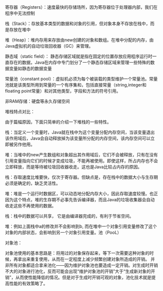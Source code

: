 寄存器（Registers）：速度最快的存储场所，因为寄存器位于处理器内部，我们在程序中无法控制

栈（Stack）：存放基本类型的数据和对象的引用，但对象本身不存放在栈中，而是存放在堆中

堆（Heap）：堆内存用来存放由new创建的对象和数组。在堆中分配的内存，由Java虚拟机的自动垃圾回收器（GC）来管理。

静态域（static field）： 静态存储区域就是指在固定的位置存放应用程序运行时一直存在的数据，Java在内存中专门划分了一个静态存储区域来管理一些特殊的数据变量如静态的数据变量

常量池（constant pool）：虚拟机必须为每个被装载的类型维护一个常量池。常量池就是该类型所用到常量的一个有序集和，包括直接常量（string,integer和floating point常量）和对其他类型，字段和方法的符号引用。

非RAM存储：硬盘等永久存储空间

堆栈特点对比：

由于篇幅原因，下面只简单的介绍一下堆栈的一些特性。

栈：当定义一个变量时，Java就在栈中为这个变量分配内存空间，当该变量退出该作用域后，Java会自动释放掉为该变量所分配的内存空间，该内存空间可以立即被另作他用。

堆：当堆中的new产生数组和对象超出其作用域后，它们不会被释放，只有在没有引用变量指向它们的时候才变成垃圾，不能再被使用。即使这样，所占内存也不会立即释放，而是等待被垃圾回收器收走。这也是Java比较占内存的原因。

栈：存取速度比堆要快，仅次于寄存器。但缺点是，存在栈中的数据大小与生存期必须是确定的，缺乏灵活性。

堆：堆是一个运行时数据区，可以动态地分配内存大小，因此存取速度较慢。也正因为这个特点，堆的生存期不必事先告诉编译器，而且Java的垃圾收集器会自动收走这些不再使用的数据。

栈：栈中的数据可以共享， 它是由编译器完成的，有利于节省空间。

堆：例如上面栈中a的修改并不会影响到b, 而在堆中一个对象引用变量修改了这个对象的内部状态，会影响到另一个对象引用变量。池（PooL）

 

对象池：

对象池使用的基本思路是：将用过的对象保存起来，等下一次需要这种对象的时候，再拿出来重复使用，从而在一定程度上减少频繁创建对象所造成的开销。 并非所有对象都适合拿来池化――因为维护对象池也要造成一定开销。对生成时开销不大的对象进行池化，反而可能会出现“维护对象池的开销”大于“生成新对象的开销”，从而使性能降低的情况。但是对于生成时开销可观的对象，池化技术就是提高性能的有效策略了。







